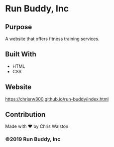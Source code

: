 # Run Buddy, Inc

## Purpose
A website that offers fitness training services. 

## Built With
* HTML
* CSS

## Website
https://chrisrw300.github.io/run-buddy/index.html

## Contribution
Made with ❤️ by Chris Walston

### ©️2019 Run Buddy, Inc 
